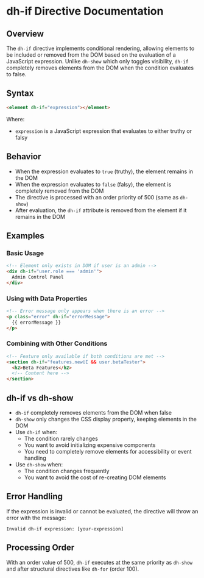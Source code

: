 # dh-if Directive Documentation

## Overview

The `dh-if` directive implements conditional rendering, allowing elements to be included or removed from the DOM based on the evaluation of a JavaScript expression. Unlike `dh-show` which only toggles visibility, `dh-if` completely removes elements from the DOM when the condition evaluates to false.

## Syntax

```html
<element dh-if="expression"></element>
```

Where:
- `expression` is a JavaScript expression that evaluates to either truthy or falsy

## Behavior

- When the expression evaluates to `true` (truthy), the element remains in the DOM
- When the expression evaluates to `false` (falsy), the element is completely removed from the DOM
- The directive is processed with an order priority of 500 (same as `dh-show`)
- After evaluation, the `dh-if` attribute is removed from the element if it remains in the DOM

## Examples

### Basic Usage

```html
<!-- Element only exists in DOM if user is an admin -->
<div dh-if="user.role === 'admin'">
  Admin Control Panel
</div>
```

### Using with Data Properties

```html
<!-- Error message only appears when there is an error -->
<p class="error" dh-if="errorMessage">
  {{ errorMessage }}
</p>
```

### Combining with Other Conditions

```html
<!-- Feature only available if both conditions are met -->
<section dh-if="features.newUI && user.betaTester">
  <h2>Beta Features</h2>
  <!-- Content here -->
</section>
```

## dh-if vs dh-show

- `dh-if` completely removes elements from the DOM when false
- `dh-show` only changes the CSS display property, keeping elements in the DOM
- Use `dh-if` when:
    - The condition rarely changes
    - You want to avoid initializing expensive components
    - You need to completely remove elements for accessibility or event handling
- Use `dh-show` when:
    - The condition changes frequently
    - You want to avoid the cost of re-creating DOM elements

## Error Handling

If the expression is invalid or cannot be evaluated, the directive will throw an error with the message:
```
Invalid dh-if expression: [your-expression]
```

## Processing Order

With an order value of 500, `dh-if` executes at the same priority as `dh-show` and after structural directives like `dh-for` (order 100).